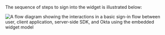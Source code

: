 The sequence of steps to sign into the widget is illustrated below:

<div class="full">

![A flow diagram showing the interactions in a basic sign-in flow between user, client application, server-side SDK, and Okta using the embedded widget model](/img/oie-embedded-sdk/oie-widget-dotnet-basic-sign-in-flow-diagram.png)

<!--
Source image: https://www.figma.com/file/YH5Zhzp66kGCglrXQUag2E/%F0%9F%93%8A-Updated-Diagrams-for-Dev-Docs?type=design&node-id=4362%3A28870&mode=design&t=1ZTmKvtCxAv4nM4q-1  oie-embedded-sdk/oie-widget-dotnet-basic-sign-in-flow-diagram
-->

</div>
